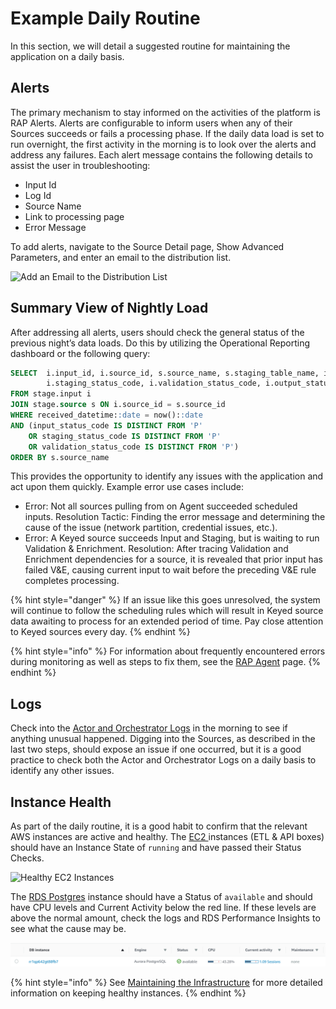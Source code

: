 # Example Daily Routine

In this section, we will detail a suggested routine for maintaining the application on a daily basis.

## Alerts

The primary mechanism to stay informed on the activities of the platform is RAP Alerts. Alerts are configurable to inform users when any of their Sources succeeds or fails a processing phase. If the daily data load is set to run overnight, the first activity in the morning is to look over the alerts and address any failures. Each alert message contains the following details to assist the user in troubleshooting:

* Input Id
* Log Id
* Source Name
* Link to processing page
* Error Message

To add alerts, navigate to the Source Detail page, Show Advanced Parameters, and enter an email to the distribution list.

![Add an Email to the Distribution List](../../.gitbook/assets/image%20%28192%29.png)

## Summary View of Nightly Load

After addressing all alerts, users should check the general status of the previous night’s data loads. Do this by utilizing the Operational Reporting dashboard or the following query:

```sql
SELECT  i.input_id, i.source_id, s.source_name, s.staging_table_name, i.input_status_code, 
        i.staging_status_code, i.validation_status_code, i.output_status_code, *
FROM stage.input i
JOIN stage.source s ON i.source_id = s.source_id
WHERE received_datetime::date = now()::date
AND (input_status_code IS DISTINCT FROM 'P' 
    OR staging_status_code IS DISTINCT FROM 'P' 
    OR validation_status_code IS DISTINCT FROM 'P')
ORDER BY s.source_name
```

This provides the opportunity to identify any issues with the application and act upon them quickly. Example error use cases include:

* Error: Not all sources pulling from on Agent succeeded scheduled inputs.  Resolution Tactic: Finding the error message and determining the cause of the issue \(network partition, credential issues, etc.\).
* Error: A Keyed source succeeds Input and Staging, but is waiting to run Validation & Enrichment. Resolution: After tracing Validation and Enrichment dependencies for a source, it is revealed that prior input has failed V&E, causing current input to wait before the preceding V&E rule completes processing.

{% hint style="danger" %}
If an issue like this goes unresolved, the system will continue to follow the scheduling rules which will result in Keyed source data awaiting to process for an extended period of time. Pay close attention to Keyed sources every day.
{% endhint %}

{% hint style="info" %}
For information about frequently encountered errors during monitoring as well as steps to fix them, see the [RAP Agent](rap-agent.md) page.
{% endhint %}

## Logs

Check into the [Actor and Orchestrator Logs](checking-logs.md) in the morning to see if anything unusual happened. Digging into the Sources, as described in the last two steps, should expose an issue if one occurred, but it is a good practice to check both the Actor and Orchestrator Logs on a daily basis to identify any other issues.

## Instance Health

As part of the daily routine, it is a good habit to confirm that the relevant AWS instances are active and healthy. The [EC2 ](example-daily-routine.md)instances \(ETL & API boxes\) should have an Instance State of `running` and have passed their Status Checks.

![Healthy EC2 Instances](../../.gitbook/assets/13%20%281%29.png)

The [RDS Postgres](example-daily-routine.md) instance should have a Status of `available` and should have CPU levels and Current Activity below the red line. If these levels are above the normal amount, check the logs and RDS Performance Insights to see what the cause may be.

![Healthy RDS Postgres Instance](../../.gitbook/assets/14%20%281%29%20%281%29.png)

{% hint style="info" %}
See [Maintaining the Infrastructure](example-daily-routine.md) for more detailed information on keeping healthy instances.
{% endhint %}

